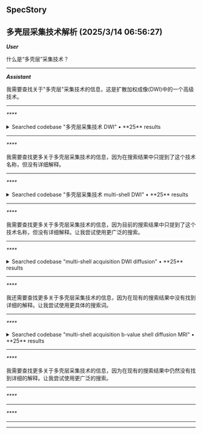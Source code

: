 ## SpecStory

## 多壳层采集技术解析 (2025/3/14 06:56:27)

_**User**_

什么是“多壳层”采集技术？

---

_**Assistant**_

我需要查找关于"多壳层"采集技术的信息，这是扩散加权成像(DWI)中的一个高级技术。

---

_****_

<details>
            <summary>Searched codebase "多壳层采集技术 DWI" • **25** results</summary>
        
| File | Lines |
|------|-------|
| `app/(pages)/content/articles/principles-of-DWI.mdx` | L1-144 |
| `app/(pages)/mri-dictionary/dwi/page.tsx` | L76-100 |
| `app/(pages)/mri-dictionary/dwi/page.tsx` | L1-24 |
| `.specstory/history/2025-03-14_06-38-dwi简介页面生成.md` | L1-287 |
| `data/mri-dictionary.ts` | L42-75 |
| `app/(pages)/mri-dictionary/dwi/page.tsx` | L24-46 |
| `app/(pages)/content/articles/principles-of-DTI.mdx` | L1-102 |
| `.specstory/history/2025-03-07_13-09-dwi成像原理与参考文献.md` | L1-224 |
| `app/(pages)/mri-dictionary/dwi/page.tsx` | L46-76 |
| `app/(pages)/mri-techs/page.tsx` | L85-127 |
| `.specstory/history/2025-03-08_11-17-dwi成像原理与相关阅读链接.md` | L1-65 |
| `data/books.ts` | L84-111 |
| `app/(pages)/content/articles/t2-weighted-imaging.mdx` | L45-118 |
| `app/(pages)/mri-techs/page.tsx` | L332-353 |
| `.specstory/history/2025-03-08_09-51-dti原理科普文章生成.md` | L1-151 |
| `app/(pages)/content/articles/t1-weighted-imaging.mdx` | L45-126 |
| `app/(pages)/mri-techs/page.tsx` | L127-164 |
| `.specstory/history/2025-02-28_08-33-building-an-mri-knowledge-base-with-next-js-and-strapi.md` | L65-91 |
| `app/(pages)/content/articles/t2-weighted-imaging.mdx` | L1-45 |
| `app/(pages)/mri-techs/page.tsx` | L1-41 |
| `app/(pages)/mri-dictionary/dwi/page.tsx` | L100-114 |
| `app/(pages)/mri-techs/page.tsx` | L60-85 |
| `app/(pages)/mri-dictionary/swi/page.tsx` | L1-26 |
| `app/(pages)/content/articles/t1-weighted-imaging.mdx` | L1-45 |
| `app/(pages)/content/articles/t2-weighted-imaging.mdx` | L118-150 |

</details>

---

_****_

我需要查找更多关于多壳层采集技术的信息，因为在搜索结果中只提到了这个技术名称，但没有详细解释。

---

_****_

<details>
            <summary>Searched codebase "多壳层采集技术 multi-shell DWI" • **25** results</summary>
        
| File | Lines |
|------|-------|
| `app/(pages)/mri-dictionary/dwi/page.tsx` | L76-100 |
| `app/(pages)/content/articles/principles-of-DWI.mdx` | L1-144 |
| `app/(pages)/mri-dictionary/dwi/page.tsx` | L24-46 |
| `app/(pages)/content/articles/principles-of-DTI.mdx` | L1-102 |
| `app/(pages)/mri-dictionary/dwi/page.tsx` | L1-24 |
| `data/mri-dictionary.ts` | L42-75 |
| `app/(pages)/content/articles/t2-weighted-imaging.mdx` | L45-118 |
| `app/(pages)/mri-dictionary/dwi/page.tsx` | L46-76 |
| `app/(pages)/mri-techs/page.tsx` | L85-127 |
| `app/(pages)/content/articles/t1-weighted-imaging.mdx` | L45-126 |
| `app/(pages)/mri-dictionary/dwi/page.tsx` | L100-114 |
| `.specstory/history/2025-03-14_06-38-dwi简介页面生成.md` | L1-287 |
| `app/(pages)/mri-techs/page.tsx` | L127-164 |
| `data/books.ts` | L84-111 |
| `app/(pages)/mri-techs/page.tsx` | L332-353 |
| `app/(pages)/content/articles/t2-weighted-imaging.mdx` | L118-150 |
| `.specstory/history/2025-03-07_13-09-dwi成像原理与参考文献.md` | L1-224 |
| `.specstory/history/2025-03-08_11-17-dwi成像原理与相关阅读链接.md` | L1-65 |
| `app/(pages)/mri-dictionary/pxa/page.tsx` | L1-34 |
| `app/(pages)/mri-techs/page.tsx` | L60-85 |
| `data/mri-dictionary.ts` | L11-42 |
| `app/(pages)/content/articles/t2-weighted-imaging.mdx` | L1-45 |
| `data/mri-dictionary.ts` | L75-125 |
| `app/(pages)/mri-dictionary/swi/page.tsx` | L1-26 |
| `app/(pages)/mri-dictionary/swi/page.tsx` | L55-78 |

</details>

---

_****_

我需要查找更多关于多壳层采集技术的信息，因为目前的搜索结果中只提到了这个技术名称，但没有详细解释。让我尝试使用更广泛的搜索。

---

_****_

<details>
            <summary>Searched codebase "multi-shell acquisition DWI diffusion" • **25** results</summary>
        
| File | Lines |
|------|-------|
| `app/(pages)/content/articles/principles-of-DWI.mdx` | L1-144 |
| `app/(pages)/mri-dictionary/dwi/page.tsx` | L1-24 |
| `app/(pages)/content/articles/principles-of-DTI.mdx` | L1-102 |
| `app/(pages)/mri-dictionary/dwi/page.tsx` | L76-100 |
| `data/mri-dictionary.ts` | L42-75 |
| `app/(pages)/mri-dictionary/dwi/page.tsx` | L100-114 |
| `app/(pages)/mri-dictionary/dwi/page.tsx` | L24-46 |
| `app/(pages)/content/articles/t2-weighted-imaging.mdx` | L45-118 |
| `.specstory/history/2025-03-14_06-38-dwi简介页面生成.md` | L1-287 |
| `app/(pages)/mri-dictionary/dwi/page.tsx` | L46-76 |
| `.specstory/history/2025-03-08_11-17-dwi成像原理与相关阅读链接.md` | L1-65 |
| `app/(pages)/content/articles/t1-weighted-imaging.mdx` | L45-126 |
| `app/(pages)/mri-techs/page.tsx` | L85-127 |
| `data/books.ts` | L84-111 |
| `app/(pages)/mri-techs/page.tsx` | L127-164 |
| `app/(pages)/mri-techs/page.tsx` | L332-353 |
| `.specstory/history/2025-03-07_13-09-dwi成像原理与参考文献.md` | L1-224 |
| `.specstory/history/2025-03-08_09-51-dti原理科普文章生成.md` | L1-151 |
| `.specstory/history/2025-02-28_08-33-building-an-mri-knowledge-base-with-next-js-and-strapi.md` | L65-91 |
| `data/mri-dictionary.ts` | L75-125 |
| `app/(pages)/mri-dictionary/swi/page.tsx` | L78-92 |
| `data/mri-dictionary.ts` | L11-42 |
| `app/(pages)/content/articles/t2-weighted-imaging.mdx` | L118-150 |
| `data/mri-dictionary.ts` | L206-244 |
| `app/(pages)/mri-techs/page.tsx` | L60-85 |

</details>

---

_****_

我还需要查找更多关于多壳层采集技术的信息，因为在现有的搜索结果中没有找到详细的解释。让我尝试使用更具体的搜索词。

---

_****_

<details>
            <summary>Searched codebase "multi-shell acquisition b-value shell diffusion MRI" • **25** results</summary>
        
| File | Lines |
|------|-------|
| `app/(pages)/content/articles/principles-of-DWI.mdx` | L1-144 |
| `app/(pages)/content/articles/principles-of-DTI.mdx` | L1-102 |
| `app/(pages)/mri-dictionary/dwi/page.tsx` | L24-46 |
| `app/(pages)/mri-dictionary/dwi/page.tsx` | L100-114 |
| `app/(pages)/content/articles/t2-weighted-imaging.mdx` | L45-118 |
| `app/(pages)/mri-dictionary/dwi/page.tsx` | L1-24 |
| `data/mri-dictionary.ts` | L42-75 |
| `app/(pages)/mri-dictionary/dwi/page.tsx` | L76-100 |
| `app/(pages)/content/articles/t1-weighted-imaging.mdx` | L45-126 |
| `data/books.ts` | L84-111 |
| `data/mri-dictionary.ts` | L75-125 |
| `app/(pages)/mri-dictionary/swi/page.tsx` | L78-92 |
| `data/mri-dictionary.ts` | L151-206 |
| `app/(pages)/mri-techs/page.tsx` | L127-164 |
| `app/(pages)/mri-dictionary/fsbb/page.tsx` | L59-70 |
| `data/mri-dictionary.ts` | L11-42 |
| `.specstory/history/2025-03-08_11-17-dwi成像原理与相关阅读链接.md` | L1-65 |
| `app/(pages)/mri-dictionary/pxa/page.tsx` | L1-34 |
| `app/(pages)/mri-techs/page.tsx` | L332-353 |
| `app/(pages)/mri-techs/page.tsx` | L260-286 |
| `app/(pages)/mri-techs/page.tsx` | L85-127 |
| `.specstory/history/2025-03-14_06-38-dwi简介页面生成.md` | L1-287 |
| `.specstory/history/2025-02-28_08-33-building-an-mri-knowledge-base-with-next-js-and-strapi.md` | L65-91 |
| `app/(pages)/mri-dictionary/dwi/page.tsx` | L46-76 |
| `app/(pages)/mri-dictionary/fsbb/page.tsx` | L19-45 |

</details>

---

_****_

我需要查找更多关于多壳层采集技术的信息，因为在现有的搜索结果中仍然没有找到详细的解释。让我尝试使用更广泛的搜索。

---

_****_



---

_****_



---



---


